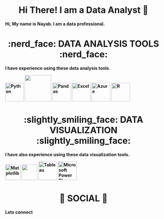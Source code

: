 <div align="center"> <h1 align="center"> Hi There! I am a Data Analyst 👋 </h1> </div> 

<b>Hi, My name is Nayab. I am a data professional.<b> 

<p></p> 

<div align="center"> <h1 align="center"> :nerd_face:	 DATA ANALYSIS TOOLS :nerd_face: </h1> </div> 

 

<b>I have experience using these data analysis tools.<b> 

 

<p align="center"> 

<a href="#" target="_blank"><img src="https://github.com/yusufsjustit/yusufsjustit/assets/125282550/47d61395-144d-46aa-ae82-58b259cd9b70" alt="Python" height="60"/></a>
<a href="#" target="_blank"><img src="https://github.com/yusufsjustit/yusufsjustit/assets/125282550/e260c407-0449-4919-a8a7-d5f491bcf7ca" height="85"/></a>
<a href="#" target="_blank"><img src="https://upload.wikimedia.org/wikipedia/commons/thumb/e/ed/Pandas_logo.svg/2560px-Pandas_logo.svg.png" alt="Pandas" height="60"/></a>
<a href="#" target="_blank"><img src="https://github.com/yusufsjustit/yusufsjustit/assets/125282550/8bdbd13a-ffc3-46f3-b5dc-fff24e769f29" alt="Excel" height="60"/></a>
<a href="#" target="_blank"><img src="https://github.com/yusufsjustit/yusufsjustit/assets/125282550/3e9e0304-d3a8-4c0c-82cd-7ddab5b41647" alt="Azure" height="60"/></a>
<a href="#" target="_blank"><img src="https://github.com/yusufsjustit/yusufsjustit/assets/125282550/5b2f85e6-3aa3-46a4-8ddc-5532c6164aa3" alt="R" height="60"/></a>


 

</p> 

 

 

<div align="center"> <h1 align="center"> :slightly_smiling_face: DATA VISUALIZATION :slightly_smiling_face:	</h1> </div> 

 

<b>I have also experience using these data visualization tools.<b> 

 

<p align="center"> 

<a href="#" target="_blank"><img src="https://matplotlib.org/stable/_static/logo2_compressed.svg" alt="Matplotlib" height="50"/></a>
<a href="#" target="_blank"><img src="https://seaborn.pydata.org/_static/logo-wide-lightbg.svg" height="50"/></a>
<a href="#" target="_blank"><img src="https://github.com/yusufsjustit/yusufsjustit/assets/125282550/9005adc8-3771-428e-84b5-dfb116ae45b9" alt="Tableau" height="60"/></a>
<a href="#" target="_blank"><img src="https://insightsoftware.com/wp-content/uploads/2018/03/blog-microsoft-power-bi-solid-color.jpg" alt="Microsoft Power BI" height="60"/></a>



</p> 

 

<div align="center"> <h1 align="center"> 👨 SOCIAL 👩 </h1> </div> 

<b>Lets connect</b> 

<p align="center"> 
